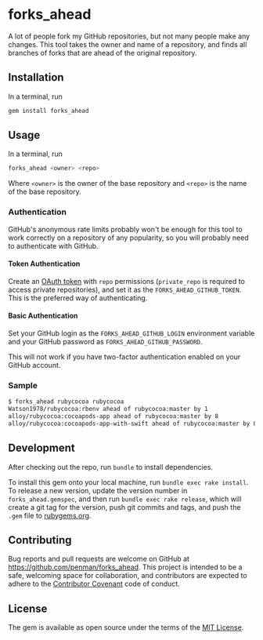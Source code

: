 # forks_ahead

A lot of people fork my GitHub repositories, but not many people make any changes. This tool takes the owner and name of a repository, and finds all branches of forks that are ahead of the original repository.

## Installation

In a terminal, run

```sh
gem install forks_ahead
```

## Usage

In a terminal, run

```sh
forks_ahead <owner> <repo>
```

Where `<owner>` is the owner of the base repository and `<repo>` is the name of the base repository.

### Authentication

GitHub's anonymous rate limits probably won't be enough for this tool to work
correctly on a repository of any popularity, so you will probably need to
authenticate with GitHub.

#### Token Authentication

Create an [OAuth token](https://github.com/blog/1509-personal-api-tokens) with `repo` permissions (`private_repo` is required to 
access private repositories), and set it as the `FORKS_AHEAD_GITHUB_TOKEN`.
This is the preferred way of authenticating.

#### Basic Authentication

Set your GitHub login as the `FORKS_AHEAD_GITHUB_LOGIN` environment variable
and your GitHub password as `FORKS_AHEAD_GITHUB_PASSWORD`.

This will not work if you have two-factor authentication enabled on your GitHub account.

### Sample

```sh
$ forks_ahead rubycocoa rubycocoa
Watson1978/rubycocoa:rbenv ahead of rubycocoa:master by 1
alloy/rubycocoa:cocoapods-app ahead of rubycocoa:master by 8
alloy/rubycocoa:cocoapods-app-with-swift ahead of rubycocoa:master by 8
```

## Development

After checking out the repo, run `bundle` to install dependencies.

To install this gem onto your local machine, run `bundle exec rake install`. To release a new version, update the version number in `forks_ahead.gemspec`, and then run `bundle exec rake release`, which will create a git tag for the version, push git commits and tags, and push the `.gem` file to [rubygems.org](https://rubygems.org).

## Contributing

Bug reports and pull requests are welcome on GitHub at https://github.com/penman/forks_ahead. This project is intended to be a safe, welcoming space for collaboration, and contributors are expected to adhere to the [Contributor Covenant](http://contributor-covenant.org) code of conduct.

## License

The gem is available as open source under the terms of the [MIT License](http://opensource.org/licenses/MIT).
